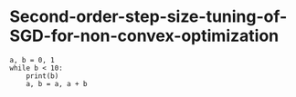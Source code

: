 # Second-order-step-size-tuning-of-SGD-for-non-convex-optimization

~~~{python}
a, b = 0, 1
while b < 10:
    print(b)
    a, b = a, a + b
~~~
